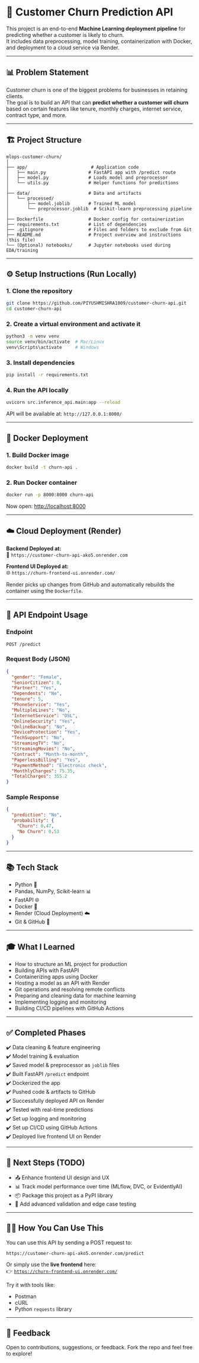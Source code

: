 # 💼 Customer Churn Prediction API

This project is an end-to-end **Machine Learning deployment pipeline** for predicting whether a customer is likely to churn.  
It includes data preprocessing, model training, containerization with Docker, and deployment to a cloud service via Render.

---

## 📊 Problem Statement

Customer churn is one of the biggest problems for businesses in retaining clients.  
The goal is to build an API that can **predict whether a customer will churn** based on certain features like tenure, monthly charges, internet service, contract type, and more.

---

## 🏗️ Project Structure

```plaintext
mlops-customer-churn/
│
├── app/                        # Application code
│   ├── main.py                # FastAPI app with /predict route
│   ├── model.py               # Loads model and preprocessor
│   └── utils.py               # Helper functions for predictions
│
├── data/                      # Data and artifacts
│   └── processed/
│       ├── model.joblib       # Trained ML model
│       └── preprocessor.joblib  # Scikit-learn preprocessing pipeline
│
├── Dockerfile                 # Docker config for containerization
├── requirements.txt           # List of dependencies
├── .gitignore                 # Files and folders to exclude from Git
├── README.md                  # Project overview and instructions (this file)
└── (Optional) notebooks/      # Jupyter notebooks used during EDA/training
```

---

## ⚙️ Setup Instructions (Run Locally)

### 1. Clone the repository

```bash
git clone https://github.com/PIYUSHMISHRA1009/customer-churn-api.git
cd customer-churn-api
```

### 2. Create a virtual environment and activate it

```bash
python3 -m venv venv
source venv/bin/activate  # Mac/Linux
venv\Scripts\activate     # Windows
```

### 3. Install dependencies

```bash
pip install -r requirements.txt
```

### 4. Run the API locally

```bash
uvicorn src.inference_api.main:app --reload
```

API will be available at: `http://127.0.0.1:8000/`

---

## 🐳 Docker Deployment

### 1. Build Docker image

```bash
docker build -t churn-api .
```

### 2. Run Docker container

```bash
docker run -p 8000:8000 churn-api
```

Now open: [http://localhost:8000](http://localhost:8000)

---

## ☁️ Cloud Deployment (Render)

**Backend Deployed at:**  
🔗 `https://customer-churn-api-ako5.onrender.com`

**Frontend UI Deployed at:**  
🌐 `https://churn-frontend-ui.onrender.com/`

Render picks up changes from GitHub and automatically rebuilds the container using the `Dockerfile`.

---

## 🔗 API Endpoint Usage

### Endpoint

```http
POST /predict
```

### Request Body (JSON)

```json
{
  "gender": "Female",
  "SeniorCitizen": 0,
  "Partner": "Yes",
  "Dependents": "No",
  "tenure": 5,
  "PhoneService": "Yes",
  "MultipleLines": "No",
  "InternetService": "DSL",
  "OnlineSecurity": "Yes",
  "OnlineBackup": "No",
  "DeviceProtection": "Yes",
  "TechSupport": "No",
  "StreamingTV": "No",
  "StreamingMovies": "No",
  "Contract": "Month-to-month",
  "PaperlessBilling": "Yes",
  "PaymentMethod": "Electronic check",
  "MonthlyCharges": 75.35,
  "TotalCharges": 355.2
}
```

### Sample Response

```json
{
  "prediction": "No",
  "probability": {
    "Churn": 0.47,
    "No Churn": 0.53
  }
}
```

---

## 📚 Tech Stack

* Python 🐍
* Pandas, NumPy, Scikit-learn 📊
* FastAPI 🌐
* Docker 🐳
* Render (Cloud Deployment) ☁️
* Git & GitHub 🔧

---

## 🎓 What I Learned

* How to structure an ML project for production
* Building APIs with FastAPI
* Containerizing apps using Docker
* Hosting a model as an API with Render
* Git operations and resolving remote conflicts
* Preparing and cleaning data for machine learning
* Implementing logging and monitoring
* Building CI/CD pipelines with GitHub Actions

---

## ✅ Completed Phases

✔️ Data cleaning & feature engineering  
✔️ Model training & evaluation  
✔️ Saved model & preprocessor as `joblib` files  
✔️ Built FastAPI `/predict` endpoint  
✔️ Dockerized the app  
✔️ Pushed code & artifacts to GitHub  
✔️ Successfully deployed API on Render  
✔️ Tested with real-time predictions  
✔️ Set up logging and monitoring  
✔️ Set up CI/CD using GitHub Actions  
✔️ Deployed live frontend UI on Render  

---

## 🚧 Next Steps (TODO)

* 📤 Enhance frontend UI design and UX  
* 📊 Track model performance over time (MLflow, DVC, or EvidentlyAI)  
* 📦 Package this project as a PyPI library  
* 🧪 Add advanced validation and edge case testing

---

## 🙋‍♂️ How You Can Use This

You can use this API by sending a POST request to:

```
https://customer-churn-api-ako5.onrender.com/predict
```

Or simply use the **live frontend** here:  
👉 [`https://churn-frontend-ui.onrender.com/`](https://churn-frontend-ui.onrender.com/)

Try it with tools like:

* Postman  
* cURL  
* Python `requests` library

---

## 💬 Feedback

Open to contributions, suggestions, or feedback. Fork the repo and feel free to explore!

